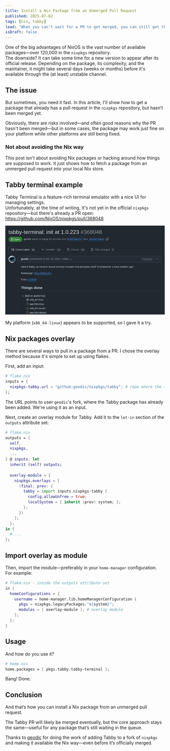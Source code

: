 ```yaml
---
title: Install a Nix Package from an Unmerged Pull Request  
published: 2025-07-02  
tags: [nix, tabby]  
lead: "When you can't wait for a PR to get merged, you can still get the package with a few lines of Nix."  
isDraft: false  
---
```


One of the big advantages of NixOS is the vast number of available packages—over 120,000 in the `nixpkgs` repository.  
The downside? It can take some time for a new version to appear after its official release. Depending on the package, its complexity, and the maintainer, it might take several days (weeks or months) before it's available through the (at least) unstable channel.

## The issue

But sometimes, you need it fast. In this article, I'll show how to get a package that already has a pull request in the `nixpkgs` repository, but hasn’t been merged yet.

Obviously, there are risks involved—and often good reasons why the PR hasn't been merged—but in some cases, the package may work just fine on your platform while other platforms are still being fixed.

### Not about avoiding the Nix way

This post isn't about avoiding Nix packages or hacking around how things are supposed to work. It just shows how to fetch a package from an unmerged pull request into your local Nix store.

## Tabby terminal example

Tabby Terminal is a feature-rich terminal emulator with a nice UI for managing settings.  
Unfortunately, at the time of writing, it's not yet in the official `nixpkgs` repository—but there's already a PR open:  
https://github.com/NixOS/nixpkgs/pull/368048

![alt text](media/2025-07-02_how_to_get_a_package_that_is_not_even_on_unstable/img.png)

My platform (`x86_64-linux`) appears to be supported, so I gave it a try.

## Nix packages overlay

There are several ways to pull in a package from a PR. I chose the overlay method because it's simple to set up using flakes.

First, add an input:

```nix
# flake.nix
inputs = {
  nixpkgs-tabby.url = "github:geodic/nixpkgs/tabby"; # repo where the tabby package is already added
};
```

The URL points to user `geodic`'s fork, where the Tabby package has already been added. We're using it as an input.

Next, create an overlay module for Tabby. Add it to the `let-in` section of the `outputs` attribute set:

```nix
# flake.nix
outputs = {
  self,
  nixpkgs,
  ...
} @ inputs: let
  inherit (self) outputs;

  overlay-module = {
    nixpkgs.overlays = [
      (final: prev: {
        tabby = import inputs.nixpkgs-tabby {
          config.allowUnfree = true;
          localSystem = { inherit (prev) system; };
        };
      })
    ];
  };
in {
  # ...
};
```

## Import overlay as module

Then, import the module—preferably in your `home-manager` configuration. For example:

```nix
# flake.nix - inside the outputs attribute set
in {
  homeConfigurations = {
    username = home-manager.lib.homeManagerConfiguration {
      pkgs = nixpkgs.legacyPackages."${system}";
      modules = [ overlay-module ]; # overlay module
    };
  };
}
```
## Usage

And how do you use it?

```nix
# home.nix
home.packages = [ pkgs.tabby.tabby-terminal ];
```

Bang! Done.

## Conclusion

And that’s how you can install a Nix package from an unmerged pull request.

The Tabby PR will likely be merged eventually, but the core approach stays the same—useful for any package that’s still waiting in the queue.


Thanks to [geodic](https://github.com/geodic) for doing the work of adding Tabby to a fork of `nixpkgs` and making it available the Nix way—even before it’s officially merged.
